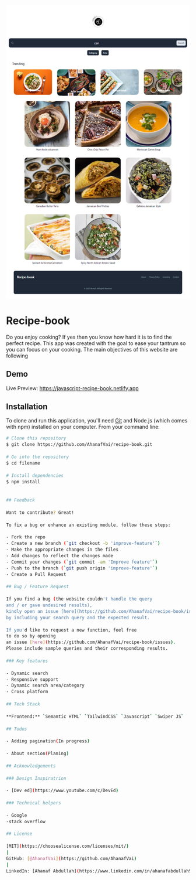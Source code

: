 ![Desktop](./images/desktop.png)

# Recipe-book

Do you enjoy cooking? If yes then you know how hard it is to find the perfect recipe. This app was created with the goal to ease your tantrum so you can focus on your cooking.
The main objectives of this website are following

## Demo

Live Preview: https://javascript-recipe-book.netlify.app

## Installation

To clone and run this application, you'll need
[Git](https://github.com/git/git-scm.com)
and Node.js (which comes with npm)
installed on your computer. From your command line:

```bash
# Clone this repository
$ git clone https://github.com/AhanafVai/recipe-book.git

# Go into the repository
$ cd filename

# Install dependencies
$ npm install


## Feedback

Want to contribute? Great!

To fix a bug or enhance an existing module, follow these steps:

- Fork the repo
- Create a new branch (`git checkout -b 'improve-feature'`)
- Make the appropriate changes in the files
- Add changes to reflect the changes made
- Commit your changes (`git commit -am 'Improve feature'`)
- Push to the branch (`git push origin 'improve-feature'`)
- Create a Pull Request

## Bug / Feature Request

If you find a bug (the website couldn't handle the query
and / or gave undesired results),
kindly open an issue [here](https://github.com/AhanafVai/recipe-book/issues)
by including your search query and the expected result.

If you'd like to request a new function, feel free
to do so by opening
an issue [here](https://github.com/AhanafVai/recipe-book/issues).
Please include sample queries and their corresponding results.

### Key features

- Dynamic search
- Responsive support
- Dynamic search area/category
- Cross platform

## Tech Stack

**Frontend:** `Semantic HTML` `TailwindCSS` `Javascript` `Swiper JS`

## Todos

- Adding pagination(In progress)

- About section(Planing)

## Acknowledgements

### Design Inspiratrion

- [Dev ed](https://www.youtube.com/c/DevEd)

### Technical helpers

- Google
-stack overflow

## License

[MIT](https://choosealicense.com/licenses/mit/)
|
GitHub: [@AhanafVai](https://github.com/AhanafVai)
|
LinkedIn: [Ahanaf Abdullah](https://www.linkedin.com/in/ahanafabdullah9/)
```
